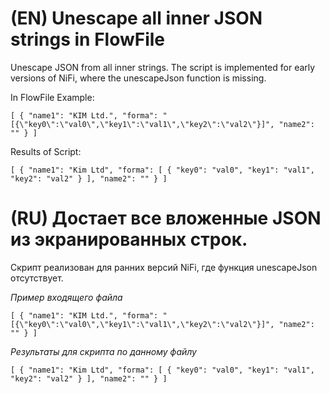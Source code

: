 (EN) Unescape all inner JSON strings in FlowFile
==============================================
Unescape JSON from all inner strings. 
The script is implemented for early versions of NiFi, where the unescapeJson function is missing.

In FlowFile Example:

`
[
  {
    "name1": "KIM Ltd.",
    "forma": "[{\"key0\":\"val0\",\"key1\":\"val1\",\"key2\":\"val2\"}]",
    "name2": ""
  }
]
`

Results of Script:

`
[
	{
		"name1": "Kim Ltd",
		"forma": [
			{
				"key0": "val0",
				"key1": "val1",
				"key2": "val2"
			}
		],
		"name2": ""
	}
]
`

(RU) Достает все вложенные JSON из экранированных строк. 
===================================================================
Скрипт реализован для ранних версий NiFi, где функция unescapeJson отсутствует.

*Пример входящего файла*

`
[
  {
    "name1": "KIM Ltd.",
    "forma": "[{\"key0\":\"val0\",\"key1\":\"val1\",\"key2\":\"val2\"}]",
    "name2": ""
  }
]
`


*Результаты для скрипта по данному файлу*

`
[
	{
		"name1": "Kim Ltd",
		"forma": [
			{
				"key0": "val0",
				"key1": "val1",
				"key2": "val2"
			}
		],
		"name2": ""
	}
]
`
